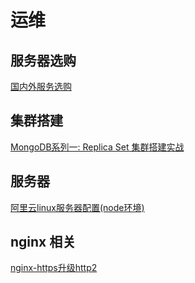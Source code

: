 # 运维

## 服务器选购

[国内外服务选购](./service-choice.md)

## 集群搭建

[MongoDB系列一: Replica Set 集群搭建实战](./mongodb.md)

## 服务器

[阿里云linux服务器配置(node环境)](./ali-linux.md)

## nginx 相关

[nginx-https升级http2](./http2.md)

